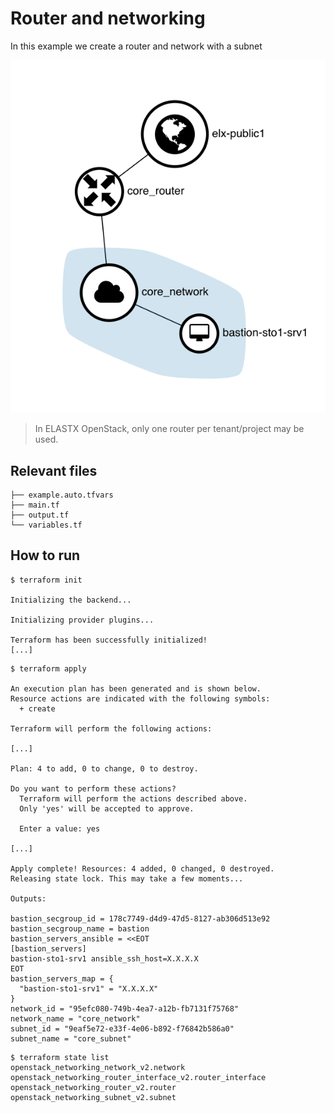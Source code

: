 # Router and networking

In this example we create a router and network with a subnet

![Diagram 01](img/01.png)

> In ELASTX OpenStack, only one router per tenant/project may be used.

## Relevant files

```less
├── example.auto.tfvars
├── main.tf
├── output.tf
└── variables.tf
```

## How to run

```shell
$ terraform init

Initializing the backend...

Initializing provider plugins...

Terraform has been successfully initialized!
[...]
```

```shell
$ terraform apply

An execution plan has been generated and is shown below.
Resource actions are indicated with the following symbols:
  + create

Terraform will perform the following actions:  

[...]

Plan: 4 to add, 0 to change, 0 to destroy.

Do you want to perform these actions?
  Terraform will perform the actions described above.
  Only 'yes' will be accepted to approve.

  Enter a value: yes

[...]

Apply complete! Resources: 4 added, 0 changed, 0 destroyed.
Releasing state lock. This may take a few moments...

Outputs:

bastion_secgroup_id = 178c7749-d4d9-47d5-8127-ab306d513e92
bastion_secgroup_name = bastion
bastion_servers_ansible = <<EOT
[bastion_servers]
bastion-sto1-srv1 ansible_ssh_host=X.X.X.X
EOT
bastion_servers_map = {
  "bastion-sto1-srv1" = "X.X.X.X"
}
network_id = "95efc080-749b-4ea7-a12b-fb7131f75768"
network_name = "core_network"
subnet_id = "9eaf5e72-e33f-4e06-b892-f76842b586a0"
subnet_name = "core_subnet"
```

```shell
$ terraform state list
openstack_networking_network_v2.network
openstack_networking_router_interface_v2.router_interface
openstack_networking_router_v2.router
openstack_networking_subnet_v2.subnet
```
